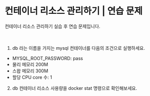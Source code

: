 # 컨테이너 리소스 관리하기 | 연습 문제
컨테이너 리소스 관리하기 실습 후 연습 문제입니다.   
<br />
<br />

1. db 라는 이름을 가지는 mysql 컨테이너를 다음의 조건으로 실행하세요.
- MYSQL_ROOT_PASSWORD: pass
- 물리 메모리 200M
- 스왑 메모리 300M
- 할당 CPU core 수: 1

2. db 컨테이너 리소스 사용량을 docker stat 명령으로 확인해보세요. 
